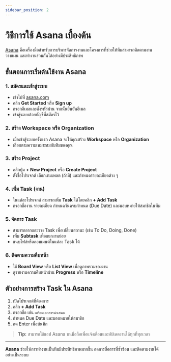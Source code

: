 ```yaml
---
sidebar_position: 2
---
```


# วิธีการใช้ Asana เบื้องต้น

[Asana](https://asana.com/) คือเครื่องมือสำหรับการบริหารจัดการงานและโครงการที่ช่วยให้ทีมสามารถติดตามงาน วางแผน และทำงานร่วมกันได้อย่างมีประสิทธิภาพ

## ขั้นตอนการเริ่มต้นใช้งาน Asana

### 1. สมัครและเข้าสู่ระบบ

- เข้าไปที่ [asana.com](https://asana.com/)
- คลิก **Get Started** หรือ **Sign up**
- กรอกอีเมลและตั้งรหัสผ่าน จากนั้นยืนยันอีเมล
- เข้าสู่ระบบด้วยบัญชีที่สมัครไว้

### 2. สร้าง Workspace หรือ Organization

- เมื่อเข้าสู่ระบบครั้งแรก Asana จะให้คุณสร้าง **Workspace** หรือ **Organization**
- เลือกตามความเหมาะสมกับทีมของคุณ

### 3. สร้าง Project

- คลิกปุ่ม **+ New Project** หรือ **Create Project**
- ตั้งชื่อโปรเจกต์ เลือกเทมเพลต (ถ้ามี) และกำหนดรายละเอียดต่าง ๆ

### 4. เพิ่ม Task (งาน)

- ในแต่ละโปรเจกต์ สามารถเพิ่ม **Task** ได้โดยคลิก **+ Add Task**
- กรอกชื่องาน รายละเอียด กำหนดวันครบกำหนด (Due Date) และมอบหมายให้สมาชิกในทีม

### 5. จัดการ Task

- สามารถลากและวาง Task เพื่อเปลี่ยนสถานะ (เช่น To Do, Doing, Done)
- เพิ่ม **Subtask** เพื่อแยกงานย่อย
- แนบไฟล์หรือคอมเมนต์ในแต่ละ Task ได้

### 6. ติดตามความคืบหน้า

- ใช้ **Board View** หรือ **List View** เพื่อดูภาพรวมของงาน
- ดูรายงานความคืบหน้าผ่าน **Progress** หรือ **Timeline**

## ตัวอย่างการสร้าง Task ใน Asana

1. เปิดโปรเจกต์ที่ต้องการ
2. คลิก **+ Add Task**
3. กรอกชื่อ เช่น `เตรียมเอกสารนำเสนอ`
4. กำหนด Due Date และมอบหมายให้สมาชิก
5. กด Enter เพื่อบันทึก

> **Tip:** สามารถใช้แอป Asana บนมือถือเพื่อแจ้งเตือนและอัปเดตงานได้ทุกที่ทุกเวลา

---

**Asana** ช่วยให้การทำงานเป็นทีมมีประสิทธิภาพมากขึ้น ลดการสื่อสารที่ซ้ำซ้อน และติดตามงานได้อย่างเป็นระบบ
